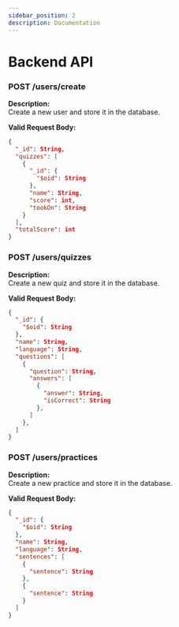 ```yaml
---
sidebar_position: 2
description: Documentation
---
```


Backend API
=============================  
### POST /users/create
**Description:**    
Create a new user and store it in the database.
  
**Valid Request Body:**     
```json
{
  "_id": String,
  "quizzes": [
    {
      "_id": {
        "$oid": String
      },
      "name": String,
      "score": int,
      "tookOn": String
    }
  ],
  "totalScore": int
}
```

### POST /users/quizzes
**Description:**    
Create a new quiz and store it in the database.
  
**Valid Request Body:**     
```json
{
  "_id": {
    "$oid": String
  },
  "name": String,
  "language": String,
  "questions": [
    {
      "question": String,
      "answers": [
        {
          "answer": String,
          "isCorrect": String
        },
      ]
    },
  ]
}
```

### POST /users/practices
**Description:**    
Create a new practice and store it in the database.
  
**Valid Request Body:**     
```json
{
  "_id": {
    "$oid": String
  },
  "name": String,
  "language": String,
  "sentences": [
    {
      "sentence": String
    },
    {
      "sentence": String
    }
  ]
}
```
